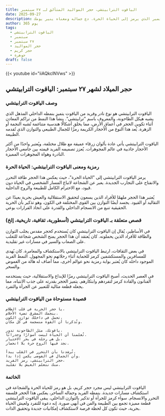 ```yaml
---
title: الياقوت الترابيتشي، حجر المواليد المتألق لـ ٢٧ سبتمبر
date: 2025-09-27
description: اشعر بأهمية الياقوت الترابيتشي، حجر المواليد لـ ٢٧ سبتمبر الذي يرمز إلى الحياة الحرة. دع جماله ومعناه ينير يومك.
author: 365 يوم
tags:
  - الياقوت الترابيتشي
  - سبتمبر
  - ٢٧ سبتمبر
  - حجر المواليد
  - حجر كريم
  - جوهرة
draft: false
---
```


{{< youtube id="iiAQkclNVws" >}}

## حجر الميلاد لشهر ٢٧ سبتمبر: الياقوت الترابيتشي

### وصف الياقوت الترابيتشي

الياقوت الترابيتشي هو نوع نادر وفريد من الياقوت يتميز بنمطه الداخلي المذهل الذي يشبه هيكل الطاحونة، والمعروف باسم "ترابيتشي". ينشأ هذا النمط من تراكم المعادن أثناء تكوين الحجر في أعماق الأرض، مما يخلق أشكالًا هندسية متناغمة تُشبه النجمة أو الزهرة. يُعد هذا النوع من الأحجار الكريمة رمزًا للجمال الطبيعي والتوازن الذي تُقدمه الطبيعة.

الياقوت الترابيتشي يأتي عادة بألوان زرقاء عميقة مع ظلال مختلفة، ويُعتبر واحدًا من أكثر الأحجار جاذبية في عالم المجوهرات. يُعزز تصميمه الفريد قيمته بين جامعي الأحجار النادرة وهواة المجوهرات المميزة.

### رمزية ومعنى الياقوت الترابيتشي: الحياة الحرة

يرمز الياقوت الترابيتشي إلى "الحياة الحرة"، حيث يعكس هذا الحجر طاقة التحرر والانفتاح على التجارب الجديدة. يعبر عن الشجاعة لاتباع المسار الشخصي في الحياة دون قيود، مع الاحترام الكامل للطبيعة والروح الداخلية.

يُعتبر هذا الحجر ملهمًا للأفراد الذين يسعون لتحقيق الاستقلالية والعيش بحرية بعيدًا عن التقاليد أو القيود. يجسد أيضًا التوازن بين القوى المختلفة في الكون، وهو تذكير بأن الحرية الحقيقية تنبع من الانسجام الداخلي والقدرة على اتخاذ القرارات بوعي.

### قصص متعلقة بـ الياقوت الترابيتشي (أسطورية، ثقافية، تاريخية، إلخ)

في الأساطير، يُقال إن الياقوت الترابيتشي كان يُستخدم كحجر مقدس يجلب التوازن والطاقة للأفراد الذين يحملونه. كان يُعتقد أن هذا الحجر يمنح الشخص شجاعة للتغلب على الصعاب والسير في مسارات غير تقليدية.

في بعض الثقافات، ارتبط الياقوت الترابيتشي بالاستكشاف والمغامرة. كان يُهدى للمسافرين والمستكشفين كرمز للحماية أثناء رحلاتهم نحو المجهول. النمط الفريد الموجود داخله كان يُعتبر بوابة رمزية نحو عوالم أخرى، مما أضاف له هالة من الغموض والسحر.

في العصر الحديث، أصبح الياقوت الترابيتشي رمزًا للإبداع والاستقلالية، حيث يستخدمه الفنانون والقادة كرمز لتفردهم وابتكارهم. يتميز الحجر بقدرته على جذب الانتباه، مما يجعله قطعة مثالية للتعبير عن الجرأة والتفرد.

### قصيدة مستوحاة من الياقوت الترابيتشي

```
يا حجر الحرية في قلب الظلام،  
بنجمك المشرق تضيء الأحلام.  
تحمل في داخلك توازن الكون،  
وتُذكرنا أن القوة منسجمة في كل مكان.

ياقوتك، مثل الطاحونة تدور،  
تُعلمنا أن الحياة ليست أسوارًا وجدرانًا.  
بل هي رحلة في بحر الاختيار،  
نجد فيها الروح حرة بلا انحصار.

تُرشدنا بأن التحرر في القلب يبدأ،  
وأن الجمال في الفوضى يكمن إذا بدا.  
حجر الترابيتشي، رمز الفريد،  
منك نتعلم العيش بلا تقليد.
```

### الخاتمة

الياقوت الترابيتشي ليس مجرد حجر كريم، بل هو رمز للحياة الحرة والشجاعة في استكشاف مسارات جديدة. بنمطه الفريد وجماله الساحر، يعكس هذا الحجر فلسفة التحرر والانسجام. سواء كرمز للجرأة أو تذكير بالتوازن الداخلي، يبقى الياقوت الترابيتشي قطعة مميزة تجمع بين الطبيعة والفن في أبهى صورة. إنه دعوة للتفرد ولعيش الحياة بحرية، حيث تكون كل لحظة فرصة لاستكشاف إمكانيات جديدة وتحقيق الذات.